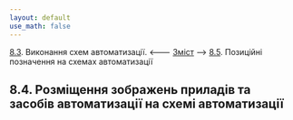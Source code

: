 ```yaml
---
layout: default
use_math: false
---
```


[8.3](8_3.md). Виконання схем автоматизації. <--- [Зміст](README.md) --> [8.5](8_5.md). Позиційні позначення на схемах автоматизації

## 8.4. Розміщення зображень приладів та засобів автоматизації на схемі автоматизації